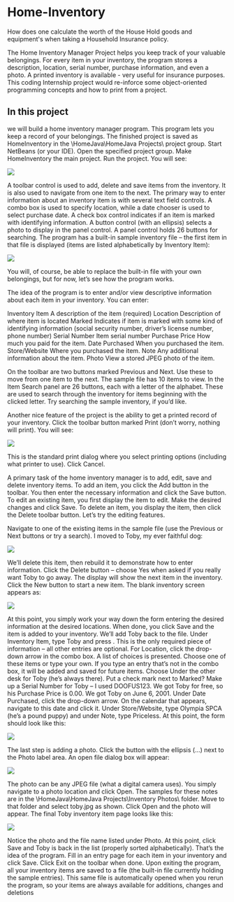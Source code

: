# Home-Inventory
 How does one calculate the worth of the House Hold goods and equipment's when taking a Household Insurance policy.
 
 The Home Inventory Manager Project helps you keep track of your valuable belongings. For every item in your inventory, the program stores a description, location, serial number, purchase information, and even a photo. A printed inventory is available - very useful for insurance purposes. This coding Internship project would re-inforce some object-oriented programming concepts and how to print from a project.
 
 ## **In this project**
we will build a home inventory manager program. This program lets you keep a
record of your belongings.
The finished project is saved as HomeInventory in the \HomeJava\HomeJava Projects\ project
group. Start NetBeans (or your IDE). Open the specified project group. Make HomeInventory the
main project. Run the project. You will see:

<img src="hi1.png">

A toolbar control is used to add, delete and save items from the inventory. It is also used to
navigate from one item to the next. The primary way to enter information about an inventory item is
with several text field controls. A combo box is used to specify location, while a date chooser is
used to select purchase date. A check box control indicates if an item is marked with identifying
information. A button control (with an ellipsis) selects a photo to display in the panel control. A
panel control holds 26 buttons for searching.
The program has a built-in sample inventory file – the first item in that file is displayed (items are
listed alphabetically by Inventory Item):

<img src="hi2.png">

You will, of course, be able to replace the built-in file with your own belongings, but for now, let’s
see how the program works.

The idea of the program is to enter and/or view descriptive information about each item in your
inventory. You can enter:

Inventory Item A description of the item (required)
Location Description of where item is located
Marked Indicates if item is marked with some kind of identifying
information (social security number, driver’s license number,
phone number)
Serial Number Item serial number
Purchase Price How much you paid for the item.
Date Purchased When you purchased the item.
Store/Website Where you purchased the item.
Note Any additional information about the item.
Photo View a stored JPEG photo of the item.

On the toolbar are two buttons marked Previous and Next. Use these to move from one item to the
next. The sample file has 10 items to view. In the Item Search panel are 26 buttons, each with a
letter of the alphabet. These are used to search through the inventory for items beginning with the
clicked letter. Try searching the sample inventory, if you’d like.

Another nice feature of the project is the ability to get a printed record of your inventory. Click the
toolbar button marked Print (don’t worry, nothing will print). You will see:

<img src="hi3,png">

This is the standard print dialog where you select printing options (including what printer to use).
Click Cancel.

A primary task of the home inventory manager is to add, edit, save and delete inventory items. To add
an item, you click the Add button in the toolbar. You then enter the necessary information and click the
Save button. To edit an existing item, you first display the item to edit. Make the desired changes and
click Save. To delete an item, you display the item, then click the Delete toolbar button. Let’s try the
editing features.

Navigate to one of the existing items in the sample file (use the Previous or Next buttons or try a
search). I moved to Toby, my ever faithful dog:

<img src="hi4.png">

We’ll delete this item, then rebuild it to demonstrate how to enter information. Click the Delete
button – choose Yes when asked if you really want Toby to go away. The display will show the
next item in the inventory. Click the New button to start a new item.
The blank inventory screen appears as:

<img src="hi5.png">

At this point, you simply work your way down the form entering the desired information at the
desired locations. When done, you click Save and the item is added to your inventory. We’ll add
Toby back to the file.
Under Inventory Item, type Toby and press <Enter>. This is the only required piece of information
– all other entries are optional. For Location, click the drop-down arrow in the combo box. A list of
choices is presented. Choose one of these items or type your own. If you type an entry that’s not in the
combo box, it will be added and saved for future items. Choose Under the other desk for Toby (he’s
always there). Put a check mark next to Marked? Make up a Serial Number for Toby – I used
DOOFUS123. We got Toby for free, so his Purchase Price is 0.00. We got Toby on June 6, 2001.
Under Date Purchased, click the drop-down arrow. On the calendar that appears, navigate to this
date and click it. Under Store/Website, type Olympia SPCA (he’s a pound puppy) and under Note,
type Priceless.
At this point, the form should look like this:
 
 <img src="hi6.png">
 
 The last step is adding a photo.
Click the button with the ellipsis (…) next to the Photo label area. An open file dialog box will
appear:

 <img src="hi7.png">
 
 The photo can be any JPEG file (what a digital camera uses). You simply navigate to a photo
location and click Open. The samples for these notes are in the \HomeJava\HomeJava
Projects\Inventory Photos\ folder. Move to that folder and select toby.jpg as shown. Click Open
and the photo will appear.
The final Toby inventory item page looks like this:

<img src="hi8.png">

Notice the photo and the file name listed under Photo. At this point, click Save and Toby is back in
the list (properly sorted alphabetically).
That’s the idea of the program. Fill in an entry page for each item in your inventory and click Save.
Click Exit on the toolbar when done. Upon exiting the program, all your inventory items are saved to
a file (the built-in file currently holding the sample entries). This same file is automatically opened
when you rerun the program, so your items are always available for additions, changes and deletions

